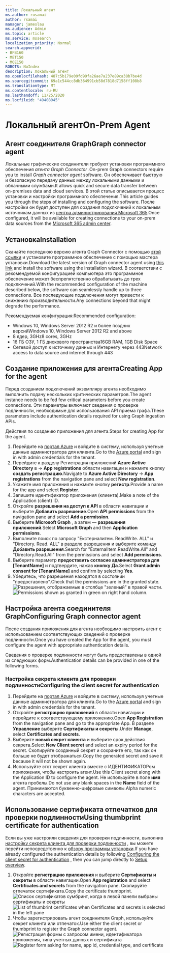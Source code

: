 ```yaml
---
title: Локальный агент
ms.author: rusamai
author: rsamai
manager: jameslau
ms.audience: Admin
ms.topic: article
ms.service: mssearch
localization_priority: Normal
search.appverid:
- BFB160
- MET150
- MOE150
ROBOTS: NoIndex
description: Локальный агент
ms.openlocfilehash: 487c5b179e09fd99fa26ae7a237e89ca38b7be4d
ms.sourcegitcommit: 69a1c544cc8db364991cb58d7818d7158ff108b8
ms.translationtype: MT
ms.contentlocale: ru-RU
ms.lasthandoff: 11/25/2020
ms.locfileid: "49408945"
---
```

# <a name="on-prem-agent"></a><span data-ttu-id="16bf1-103">Локальный агент</span><span class="sxs-lookup"><span data-stu-id="16bf1-103">On-Prem Agent</span></span>

## <a name="graph-connector-agent"></a><span data-ttu-id="16bf1-104">Агент соединителя Graph</span><span class="sxs-lookup"><span data-stu-id="16bf1-104">Graph connector agent</span></span>

<span data-ttu-id="16bf1-105">Локальные графические соединители требуют установки программного обеспечения *агента Graph Connector* .</span><span class="sxs-lookup"><span data-stu-id="16bf1-105">On-prem Graph connectors require you to install *Graph connector agent* software.</span></span> <span data-ttu-id="16bf1-106">Он обеспечивает быструю и безопасную передачу данных между локальными данными и облачными службами.</span><span class="sxs-lookup"><span data-stu-id="16bf1-106">It allows quick and secure data transfer between on-premises data and cloud services.</span></span> <span data-ttu-id="16bf1-107">В этой статье описывается процесс установки и настройки программного обеспечения.</span><span class="sxs-lookup"><span data-stu-id="16bf1-107">This article guides you through the steps of installing and configuring the software.</span></span> <span data-ttu-id="16bf1-108">После настройки он будет доступен для создания подключений к локальным источникам данных из [центра администрирования Microsoft 365](https://admin.microsoft.com).</span><span class="sxs-lookup"><span data-stu-id="16bf1-108">Once configured, it will be available for creating connections to your on-prem data sources from the [Microsoft 365 admin center](https://admin.microsoft.com).</span></span>

## <a name="installation"></a><span data-ttu-id="16bf1-109">Установка</span><span class="sxs-lookup"><span data-stu-id="16bf1-109">Installation</span></span>

<span data-ttu-id="16bf1-110">Скачайте последнюю версию агента Graph Connector с помощью [этой ссылки](https://download.microsoft.com/download/d/d/e/dde18236-9c67-437d-a864-894a0a888ef2/AgentPackage.msi) и установите программное обеспечение с помощью мастера установки.</span><span class="sxs-lookup"><span data-stu-id="16bf1-110">Download the latest version of Graph connector agent using [this link](https://download.microsoft.com/download/d/d/e/dde18236-9c67-437d-a864-894a0a888ef2/AgentPackage.msi) and install the software using the installation wizard.</span></span> <span data-ttu-id="16bf1-111">В соответствии с рекомендуемой конфигурацией компьютера это программное обеспечение может беспрепятственно обрабатывать до трех подключений.</span><span class="sxs-lookup"><span data-stu-id="16bf1-111">With the recommended configuration of the machine described below, the software can seamlessly handle up to three connections.</span></span> <span data-ttu-id="16bf1-112">Все последующие подключения могут привести к снижению производительности.</span><span class="sxs-lookup"><span data-stu-id="16bf1-112">Any connections beyond that might degrade the performance.</span></span>

<span data-ttu-id="16bf1-113">Рекомендуемая конфигурация:</span><span class="sxs-lookup"><span data-stu-id="16bf1-113">Recommended configuration:</span></span>

* <span data-ttu-id="16bf1-114">Windows 10, Windows Server 2012 R2 и более поздних версий</span><span class="sxs-lookup"><span data-stu-id="16bf1-114">Windows 10, Windows Server 2012 R2 and above</span></span>
* <span data-ttu-id="16bf1-115">8 ядер, 3GHz</span><span class="sxs-lookup"><span data-stu-id="16bf1-115">8 cores, 3GHz</span></span>
* <span data-ttu-id="16bf1-116">16 ГБ ОЗУ, 1 ГБ дискового пространства</span><span class="sxs-lookup"><span data-stu-id="16bf1-116">16GB RAM, 1GB Disk Space</span></span>
* <span data-ttu-id="16bf1-117">Сетевой доступ к источнику данных и Интернету через 443</span><span class="sxs-lookup"><span data-stu-id="16bf1-117">Network access to data source and internet through 443</span></span>

## <a name="creating-app-for-the-agent"></a><span data-ttu-id="16bf1-118">Создание приложения для агента</span><span class="sxs-lookup"><span data-stu-id="16bf1-118">Creating App for the agent</span></span>  

<span data-ttu-id="16bf1-119">Перед созданием подключений экземпляру агента необходимо выполнить подачу нескольких критических параметров.</span><span class="sxs-lookup"><span data-stu-id="16bf1-119">The agent instance needs to be fed few critical parameters before you create connections.</span></span> <span data-ttu-id="16bf1-120">Эти параметры включают сведения о проверке подлинности, необходимые для использования API приема графа.</span><span class="sxs-lookup"><span data-stu-id="16bf1-120">These parameters include authentication details required for using Graph ingestion APIs.</span></span>  

<span data-ttu-id="16bf1-121">Действия по созданию приложения для агента.</span><span class="sxs-lookup"><span data-stu-id="16bf1-121">Steps for creating App for the agent.</span></span>

1. <span data-ttu-id="16bf1-122">Перейдите на [портал Azure](https://portal.azure.com) и войдите в систему, используя учетные данные администратора для клиента.</span><span class="sxs-lookup"><span data-stu-id="16bf1-122">Go to the [Azure portal](https://portal.azure.com) and sign in with admin credentials for the tenant.</span></span>
2. <span data-ttu-id="16bf1-123">Перейдите к разделу Регистрация приложений **Azure Active Directory** в  ->  **App registrations** области навигации и нажмите кнопку **создать регистрацию**.</span><span class="sxs-lookup"><span data-stu-id="16bf1-123">Navigate to **Azure Active Directory** -> **App registrations** from the navigation pane and select **New registration**.</span></span>
3. <span data-ttu-id="16bf1-124">Укажите имя приложения и нажмите кнопку **регистр**.</span><span class="sxs-lookup"><span data-stu-id="16bf1-124">Provide a name for the app and select **Register**.</span></span>
4. <span data-ttu-id="16bf1-125">Запишите идентификатор приложения (клиента).</span><span class="sxs-lookup"><span data-stu-id="16bf1-125">Make a note of the Application (client) ID.</span></span>
5. <span data-ttu-id="16bf1-126">Откройте **разрешения на доступ к API** в области навигации и выберите **Добавить разрешение**.</span><span class="sxs-lookup"><span data-stu-id="16bf1-126">Open **API permissions** from the navigation pane and select **Add a permission**.</span></span>
6. <span data-ttu-id="16bf1-127">Выберите **Microsoft Graph** , а затем — **разрешения приложений**.</span><span class="sxs-lookup"><span data-stu-id="16bf1-127">Select **Microsoft Graph** and then **Application permissions**.</span></span>
7. <span data-ttu-id="16bf1-128">Выполните поиск по запросу "Екстерналитем. ReadWrite. ALL" и "Directory. Read. ALL" в разделе разрешения и выберите команду **Добавить разрешения**.</span><span class="sxs-lookup"><span data-stu-id="16bf1-128">Search for "ExternalItem.ReadWrite.All" and "Directory.Read.All" from the permissions and select **Add permissions**.</span></span>
8. <span data-ttu-id="16bf1-129">Выберите параметр **предоставить согласие администратора для [TenantName]** и подтвердите, нажав **кнопку Да**.</span><span class="sxs-lookup"><span data-stu-id="16bf1-129">Select **Grant admin consent for [TenantName]** and confirm by selecting **Yes**.</span></span>
9. <span data-ttu-id="16bf1-130">Убедитесь, что разрешения находятся в состоянии "предоставлено".</span><span class="sxs-lookup"><span data-stu-id="16bf1-130">Check that the permissions are in the granted state.</span></span>
     <span data-ttu-id="16bf1-131">![Разрешения, отображаемые в столбце "зеленый" в правой части.](media/onprem-agent/granted-state.png)</span><span class="sxs-lookup"><span data-stu-id="16bf1-131">![Permissions shown as granted in green on right hand column.](media/onprem-agent/granted-state.png)</span></span>

## <a name="configuring-graph-connector-agent"></a><span data-ttu-id="16bf1-132">Настройка агента соединителя Graph</span><span class="sxs-lookup"><span data-stu-id="16bf1-132">Configuring Graph connector agent</span></span>

<span data-ttu-id="16bf1-133">После создания приложения для агента необходимо настроить агент с использованием соответствующих сведений о проверке подлинности.</span><span class="sxs-lookup"><span data-stu-id="16bf1-133">Once you have created the App for the agent, you must configure the agent with appropriate authentication details.</span></span>

<span data-ttu-id="16bf1-134">Сведения о проверке подлинности могут быть предоставлены в одной из следующих форм.</span><span class="sxs-lookup"><span data-stu-id="16bf1-134">Authentication details can be provided in one of the following forms.</span></span>

### <a name="configuring-the-client-secret-for-authentication"></a><span data-ttu-id="16bf1-135">Настройка секрета клиента для проверки подлинности</span><span class="sxs-lookup"><span data-stu-id="16bf1-135">Configuring the client secret for authentication</span></span>

1. <span data-ttu-id="16bf1-136">Перейдите на [портал Azure](https://portal.azure.com) и войдите в систему, используя учетные данные администратора для клиента.</span><span class="sxs-lookup"><span data-stu-id="16bf1-136">Go to the [Azure portal](https://portal.azure.com) and sign in with admin credentials for the tenant.</span></span>
2. <span data-ttu-id="16bf1-137">Откройте **регистрацию приложений** в области навигации и перейдите к соответствующему приложению.</span><span class="sxs-lookup"><span data-stu-id="16bf1-137">Open **App Registration** from the navigation pane and go to the appropriate App.</span></span> <span data-ttu-id="16bf1-138">В разделе **Управление** выберите **Сертификаты и секреты**.</span><span class="sxs-lookup"><span data-stu-id="16bf1-138">Under **Manage**, select **Certificates and secrets**.</span></span>
3. <span data-ttu-id="16bf1-139">Выберите **новый секрет клиента** и выберите срок действия секрета.</span><span class="sxs-lookup"><span data-stu-id="16bf1-139">Select **New Client secret** and select an expiry period for the secret.</span></span> <span data-ttu-id="16bf1-140">Скопируйте созданный секрет и сохраните его, так как он больше не будет отображаться.</span><span class="sxs-lookup"><span data-stu-id="16bf1-140">Copy the generated secret and save it because it will not be shown again.</span></span>
4. <span data-ttu-id="16bf1-141">Используйте этот секрет клиента вместе с ИДЕНТИФИКАТОРом приложения, чтобы настроить агент.</span><span class="sxs-lookup"><span data-stu-id="16bf1-141">Use this Client secret along with the Application ID to configure the agent.</span></span> <span data-ttu-id="16bf1-142">Не используйте в поле **имя** агента пробелы.</span><span class="sxs-lookup"><span data-stu-id="16bf1-142">Do not use any blank spaces in the **Name** field of the agent.</span></span> <span data-ttu-id="16bf1-143">Принимаются буквенно-цифровые символы.</span><span class="sxs-lookup"><span data-stu-id="16bf1-143">Alpha numeric characters are accepted.</span></span>

## <a name="using-thumbprint-certificate-for-authentication"></a><span data-ttu-id="16bf1-144">Использование сертификата отпечатков для проверки подлинности</span><span class="sxs-lookup"><span data-stu-id="16bf1-144">Using thumbprint certificate for authentication</span></span>

<span data-ttu-id="16bf1-145">Если вы уже настроили сведения для проверки подлинности, выполнив [настройку секрета клиента для проверки подлинности](#configuring-the-client-secret-for-authentication) , вы можете перейти непосредственно к [обзору программы установки](configure-connector.md).</span><span class="sxs-lookup"><span data-stu-id="16bf1-145">If you have already configured the authentication details by following [Configuring the client secret for authentication](#configuring-the-client-secret-for-authentication) , then you can jump directly to [Setup overview](configure-connector.md).</span></span>

1. <span data-ttu-id="16bf1-146">Откройте **регистрацию приложения** и выберите **Сертификаты и секреты** в области навигации.</span><span class="sxs-lookup"><span data-stu-id="16bf1-146">Open **App registration** and select **Certificates and secrets** from the navigation pane.</span></span> <span data-ttu-id="16bf1-147">Скопируйте отпечаток сертификата.</span><span class="sxs-lookup"><span data-stu-id="16bf1-147">Copy the certificate thumbprint.</span></span>
<span data-ttu-id="16bf1-148">![Список сертификатов сумбринт, когда в левой панели выбраны сертификаты и секреты](media/onprem-agent/certificates.png)</span><span class="sxs-lookup"><span data-stu-id="16bf1-148">![List of thumbrint certificates when Certificates and secrets is selected in the left pane](media/onprem-agent/certificates.png)</span></span>
2. <span data-ttu-id="16bf1-149">Чтобы зарегистрировать агент соединителя Graph, используйте секрет клиента или отпечаток.</span><span class="sxs-lookup"><span data-stu-id="16bf1-149">Use either the client secret or thumbprint to register the Graph connector agent.</span></span>
<span data-ttu-id="16bf1-150">![Регистрация формы с запросом имени, идентификатора приложения, типа учетных данных и сертификата](media/onprem-agent/register.png)</span><span class="sxs-lookup"><span data-stu-id="16bf1-150">![Register form asking for name, app id, credential type, and certificate](media/onprem-agent/register.png)</span></span>
